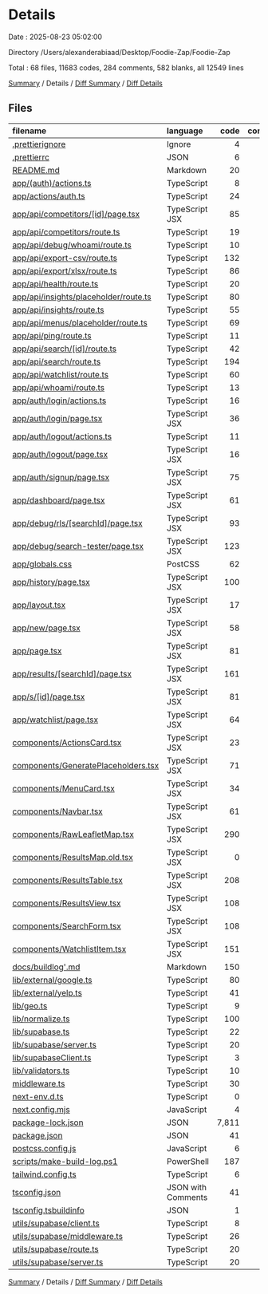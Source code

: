 # Details

Date : 2025-08-23 05:02:00

Directory /Users/alexanderabiaad/Desktop/Foodie-Zap/Foodie-Zap

Total : 68 files,  11683 codes, 284 comments, 582 blanks, all 12549 lines

[Summary](results.md) / Details / [Diff Summary](diff.md) / [Diff Details](diff-details.md)

## Files
| filename | language | code | comment | blank | total |
| :--- | :--- | ---: | ---: | ---: | ---: |
| [.prettierignore](/.prettierignore) | Ignore | 4 | 0 | 1 | 5 |
| [.prettierrc](/.prettierrc) | JSON | 6 | 0 | 1 | 7 |
| [README.md](/README.md) | Markdown | 20 | 0 | 14 | 34 |
| [app/(auth)/actions.ts](/app/(auth)/actions.ts) | TypeScript | 8 | 0 | 3 | 11 |
| [app/actions/auth.ts](/app/actions/auth.ts) | TypeScript | 24 | 1 | 4 | 29 |
| [app/api/competitors/\[id\]/page.tsx](/app/api/competitors/%5Bid%5D/page.tsx) | TypeScript JSX | 85 | 4 | 10 | 99 |
| [app/api/competitors/route.ts](/app/api/competitors/route.ts) | TypeScript | 19 | 0 | 6 | 25 |
| [app/api/debug/whoami/route.ts](/app/api/debug/whoami/route.ts) | TypeScript | 10 | 0 | 3 | 13 |
| [app/api/export-csv/route.ts](/app/api/export-csv/route.ts) | TypeScript | 132 | 14 | 22 | 168 |
| [app/api/export/xlsx/route.ts](/app/api/export/xlsx/route.ts) | TypeScript | 86 | 4 | 11 | 101 |
| [app/api/health/route.ts](/app/api/health/route.ts) | TypeScript | 20 | 2 | 5 | 27 |
| [app/api/insights/placeholder/route.ts](/app/api/insights/placeholder/route.ts) | TypeScript | 80 | 8 | 17 | 105 |
| [app/api/insights/route.ts](/app/api/insights/route.ts) | TypeScript | 55 | 5 | 14 | 74 |
| [app/api/menus/placeholder/route.ts](/app/api/menus/placeholder/route.ts) | TypeScript | 69 | 6 | 14 | 89 |
| [app/api/ping/route.ts](/app/api/ping/route.ts) | TypeScript | 11 | 1 | 3 | 15 |
| [app/api/search/\[id\]/route.ts](/app/api/search/%5Bid%5D/route.ts) | TypeScript | 42 | 9 | 10 | 61 |
| [app/api/search/route.ts](/app/api/search/route.ts) | TypeScript | 194 | 16 | 33 | 243 |
| [app/api/watchlist/route.ts](/app/api/watchlist/route.ts) | TypeScript | 60 | 3 | 12 | 75 |
| [app/api/whoami/route.ts](/app/api/whoami/route.ts) | TypeScript | 13 | 0 | 3 | 16 |
| [app/auth/login/actions.ts](/app/auth/login/actions.ts) | TypeScript | 16 | 3 | 7 | 26 |
| [app/auth/login/page.tsx](/app/auth/login/page.tsx) | TypeScript JSX | 36 | 0 | 5 | 41 |
| [app/auth/logout/actions.ts](/app/auth/logout/actions.ts) | TypeScript | 11 | 1 | 5 | 17 |
| [app/auth/logout/page.tsx](/app/auth/logout/page.tsx) | TypeScript JSX | 16 | 0 | 3 | 19 |
| [app/auth/signup/page.tsx](/app/auth/signup/page.tsx) | TypeScript JSX | 75 | 1 | 10 | 86 |
| [app/dashboard/page.tsx](/app/dashboard/page.tsx) | TypeScript JSX | 61 | 2 | 8 | 71 |
| [app/debug/rls/\[searchId\]/page.tsx](/app/debug/rls/%5BsearchId%5D/page.tsx) | TypeScript JSX | 93 | 4 | 11 | 108 |
| [app/debug/search-tester/page.tsx](/app/debug/search-tester/page.tsx) | TypeScript JSX | 123 | 0 | 12 | 135 |
| [app/globals.css](/app/globals.css) | PostCSS | 62 | 5 | 4 | 71 |
| [app/history/page.tsx](/app/history/page.tsx) | TypeScript JSX | 100 | 1 | 9 | 110 |
| [app/layout.tsx](/app/layout.tsx) | TypeScript JSX | 17 | 1 | 3 | 21 |
| [app/new/page.tsx](/app/new/page.tsx) | TypeScript JSX | 58 | 0 | 6 | 64 |
| [app/page.tsx](/app/page.tsx) | TypeScript JSX | 81 | 6 | 9 | 96 |
| [app/results/\[searchId\]/page.tsx](/app/results/%5BsearchId%5D/page.tsx) | TypeScript JSX | 161 | 20 | 25 | 206 |
| [app/s/\[id\]/page.tsx](/app/s/%5Bid%5D/page.tsx) | TypeScript JSX | 81 | 4 | 12 | 97 |
| [app/watchlist/page.tsx](/app/watchlist/page.tsx) | TypeScript JSX | 64 | 1 | 7 | 72 |
| [components/ActionsCard.tsx](/components/ActionsCard.tsx) | TypeScript JSX | 23 | 0 | 1 | 24 |
| [components/GeneratePlaceholders.tsx](/components/GeneratePlaceholders.tsx) | TypeScript JSX | 71 | 2 | 10 | 83 |
| [components/MenuCard.tsx](/components/MenuCard.tsx) | TypeScript JSX | 34 | 0 | 2 | 36 |
| [components/Navbar.tsx](/components/Navbar.tsx) | TypeScript JSX | 61 | 9 | 5 | 75 |
| [components/RawLeafletMap.tsx](/components/RawLeafletMap.tsx) | TypeScript JSX | 290 | 8 | 16 | 314 |
| [components/ResultsMap.old.tsx](/components/ResultsMap.old.tsx) | TypeScript JSX | 0 | 63 | 7 | 70 |
| [components/ResultsTable.tsx](/components/ResultsTable.tsx) | TypeScript JSX | 208 | 15 | 27 | 250 |
| [components/ResultsView.tsx](/components/ResultsView.tsx) | TypeScript JSX | 108 | 3 | 16 | 127 |
| [components/SearchForm.tsx](/components/SearchForm.tsx) | TypeScript JSX | 108 | 1 | 17 | 126 |
| [components/WatchlistItem.tsx](/components/WatchlistItem.tsx) | TypeScript JSX | 151 | 5 | 10 | 166 |
| [docs/buildlog'.md](/docs/buildlog'.md) | Markdown | 150 | 0 | 51 | 201 |
| [lib/external/google.ts](/lib/external/google.ts) | TypeScript | 80 | 6 | 12 | 98 |
| [lib/external/yelp.ts](/lib/external/yelp.ts) | TypeScript | 41 | 0 | 5 | 46 |
| [lib/geo.ts](/lib/geo.ts) | TypeScript | 9 | 1 | 1 | 11 |
| [lib/normalize.ts](/lib/normalize.ts) | TypeScript | 100 | 6 | 11 | 117 |
| [lib/supabase.ts](/lib/supabase.ts) | TypeScript | 22 | 0 | 3 | 25 |
| [lib/supabase/server.ts](/lib/supabase/server.ts) | TypeScript | 20 | 2 | 3 | 25 |
| [lib/supabaseClient.ts](/lib/supabaseClient.ts) | TypeScript | 3 | 1 | 3 | 7 |
| [lib/validators.ts](/lib/validators.ts) | TypeScript | 10 | 4 | 5 | 19 |
| [middleware.ts](/middleware.ts) | TypeScript | 30 | 2 | 5 | 37 |
| [next-env.d.ts](/next-env.d.ts) | TypeScript | 0 | 4 | 2 | 6 |
| [next.config.mjs](/next.config.mjs) | JavaScript | 4 | 1 | 1 | 6 |
| [package-lock.json](/package-lock.json) | JSON | 7,811 | 0 | 1 | 7,812 |
| [package.json](/package.json) | JSON | 41 | 0 | 1 | 42 |
| [postcss.config.js](/postcss.config.js) | JavaScript | 6 | 0 | 1 | 7 |
| [scripts/make-build-log.ps1](/scripts/make-build-log.ps1) | PowerShell | 187 | 14 | 28 | 229 |
| [tailwind.config.ts](/tailwind.config.ts) | TypeScript | 6 | 0 | 2 | 8 |
| [tsconfig.json](/tsconfig.json) | JSON with Comments | 41 | 0 | 1 | 42 |
| [tsconfig.tsbuildinfo](/tsconfig.tsbuildinfo) | JSON | 1 | 0 | 0 | 1 |
| [utils/supabase/client.ts](/utils/supabase/client.ts) | TypeScript | 8 | 0 | 3 | 11 |
| [utils/supabase/middleware.ts](/utils/supabase/middleware.ts) | TypeScript | 26 | 2 | 4 | 32 |
| [utils/supabase/route.ts](/utils/supabase/route.ts) | TypeScript | 20 | 10 | 3 | 33 |
| [utils/supabase/server.ts](/utils/supabase/server.ts) | TypeScript | 20 | 3 | 3 | 26 |

[Summary](results.md) / Details / [Diff Summary](diff.md) / [Diff Details](diff-details.md)
